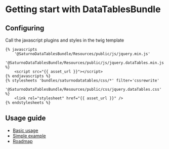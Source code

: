 Getting start with DataTablesBundle
===========================================

Configuring
-----------------------------

Call the javascript plugins and styles in the twig template 

```
{% javascripts
    '@SaturnoDataTablesBundle/Resources/public/js/jquery.min.js'    
    '@SaturnoDataTablesBundle/Resources/public/js/jquery.dataTables.min.js'
%}
    <script src="{{ asset_url }}"></script>
{% endjavascripts %}
{% stylesheets 'bundles/saturnodatatables/css/*' filter='cssrewrite'
    '@SaturnoDataTablesBundle/Resources/public/css/jquery.dataTables.css'
%}
    <link rel="stylesheet" href="{{ asset_url }}" />
{% endstylesheets %}
```

Usage guide
-----------------------------------
* [Basic usage](./DataTablesBundle/Resources/doc/1-basic_usage.md)
* [Simple example](./DataTablesBundle/Resources/doc/2-entity_with_aggregate.md)
* [Roadmap](./DataTablesBundle/Resources/doc/3-using_ajax.md)

